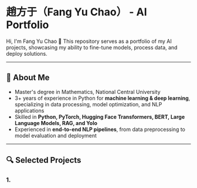 # 趙方于（Fang Yu Chao） - AI Portfolio

Hi, I'm Fang Yu Chao 👋
This repository serves as a portfolio of my AI projects, showcasing my ability to fine-tune models, process data, and deploy solutions.

---

## 🧠 About Me
- Master's degree in Mathematics, National Central University  
- 3+ years of experience in Python for **machine learning & deep learning**, specializing in data processing, model optimization, and NLP applications  
- Skilled in **Python, PyTorch, Hugging Face Transformers, BERT, Large Language Models, RAG, and Yolo**  
- Experienced in **end-to-end NLP pipelines**, from data preprocessing to model evaluation and deployment

---

## 🔍 Selected Projects
### 1.
